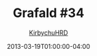 ---
title: "Grafald #34"
type: "image"
date: 2013-03-19T01:00:00-04:00
draft: false
categories:
- comics
- collaborations
tags:
- grafald
image_path: "../img/2013/34.png"
alt_text: ""
is_subpage: true
author: "[KirbychuHRD](https://cohost.org/KirbychuHRD)"
---